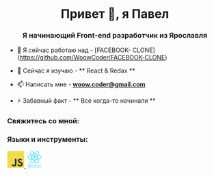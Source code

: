 <h1 align = "center"> Привет 👋, я Павел </h1>
<h3 align = "center"> Я начинающий Front-end разработчик из Ярославля </h3>

- 🔭 Я сейчас работаю над - [FACEBOOK- CLONE] (https://github.com/WoowCoder/FACEBOOK-CLONE)

- 🌱 Сейчас я изучаю - ** React & Redax **

- 📫 Написать мне - **woow.coder@gmail.com**

- ⚡ Забавный факт - ** Все когда-то начинали **

<h3 align = "left"> Свяжитесь со мной: </h3>
<p align = "left">
</p>

<h3 align = "left"> Языки и инструменты: </h3>
<p align = "left"> <a href="https://developer.mozilla.org/en-US/docs/Web/JavaScript" target="_blank" rel="noreferrer"> <img src = "https://raw.githubusercontent.com/devicons/devicon/master/icons/javascript/javascript-original.svg" alt =" javascript "width =" 40 "height =" 40 "/> </a> 
<a href = "https://reactjs.org/" target = "_ blank" rel = "noreferrer"> 
<img src = "https://raw.githubusercontent.com/devicons/devicon/master/icons/react/react-original-wordmark.svg" alt =" react "width =" 40 "height =" 40 "/> </a> </p>
